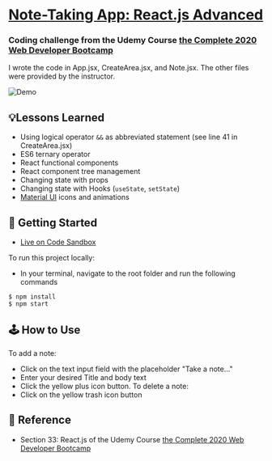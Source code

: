 # [Note-Taking App: React.js Advanced](https://ho9gn.csb.app/)
### Coding challenge from the Udemy Course [the Complete 2020 Web Developer Bootcamp](https://www.udemy.com/course/the-complete-web-development-bootcamp/)
I wrote the code in App.jsx, CreateArea.jsx, and Note.jsx. The other files were provided by the instructor.

![Demo](public/demo.gif)

## 💡Lessons Learned
- Using logical operator `&&` as abbreviated statement (see line 41 in CreateArea.jsx)
- ES6 ternary operator
- React functional components
- React component tree management
- Changing state with props
- Changing state with Hooks (`useState`, `setState`)
- [Material UI](https://material-ui.com/) icons and animations

## 🚀 Getting Started
- [Live on Code Sandbox](https://codesandbox.io/s/using-pre-built-react-components-forked-ho9gn)

To run this project locally:
- In your terminal, navigate to the root folder and run the following commands
```
$ npm install
$ npm start
```

## 🕹 How to Use
To add a note:
- Click on the text input field with the placeholder "Take a note..."
- Enter your desired Title and body text
- Click the yellow plus icon button.
To delete a note:
- Click on the yellow trash icon button

## 📣 Reference
- Section 33: React.js of the Udemy Course [the Complete 2020 Web Developer Bootcamp](https://www.udemy.com/course/the-complete-web-development-bootcamp/)